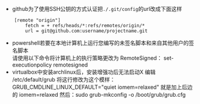 * github为了使用SSH公钥的方式认证把`./.git/config`的url改成下面这样
```
    [remote "origin"]  
        fetch = + refs/heads/*:refs/remotes/origin/*  
        url = git@github.com:username/projectname.git
```
* powershell若要在本地计算机上运行您编写的未签名脚本和来自其他用户的签名脚本  
请使用以下命令将计算机上的执行策略更改为 RemoteSigned：
        set-executionpolicy remotesigned
* virtualbox中安装archlinux后，安装增强功后无法启动X
编辑  /etc/default/grub
将这行修改为这个模样：GRUB_CMDLINE_LINUX_DEFAULT="quiet iomem=relaxed"   就是加上后边的 iomem=relaxed
然后：sudo grub-mkconfig -o /boot/grub/grub.cfg